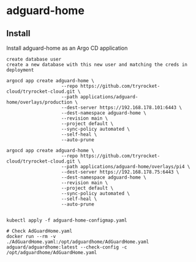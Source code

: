 # adguard-home

## Install

Install adguard-home as an Argo CD application

    create database user 
    create a new database with this new user and matching the creds in deployment

    argocd app create adguard-home \
                        --repo https://github.com/tryrocket-cloud/tryrocket-cloud.git \
                        --path applications/adguard-home/overlays/production \
                        --dest-server https://192.168.178.101:6443 \
                        --dest-namespace adguard-home \
                        --revision main \
                        --project default \
                        --sync-policy automated \
                        --self-heal \
                        --auto-prune

    argocd app create adguard-home \
                        --repo https://github.com/tryrocket-cloud/tryrocket-cloud.git \
                        --path applications/adguard-home/overlays/pi4 \
                        --dest-server https://192.168.178.75:6443 \
                        --dest-namespace adguard-home \
                        --revision main \
                        --project default \
                        --sync-policy automated \
                        --self-heal \
                        --auto-prune


    kubectl apply -f adguard-home-configmap.yaml

    # Check AdGuardHome.yaml
    docker run --rm -v ./AdGuardHome.yaml:/opt/adguardhome/AdGuardHome.yaml adguard/adguardhome:latest --check-config -c /opt/adguardhome/AdGuardHome.yaml
